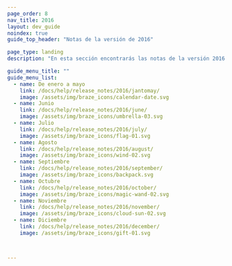 ```yaml
---
page_order: 8
nav_title: 2016
layout: dev_guide
noindex: true
guide_top_header: "Notas de la versión de 2016"

page_type: landing
description: "En esta sección encontrarás las notas de la versión 2016."

guide_menu_title: ""
guide_menu_list:
  - name: De enero a mayo
    link: /docs/help/release_notes/2016/jantomay/
    image: /assets/img/braze_icons/calendar-date.svg
  - name: Junio
    link: /docs/help/release_notes/2016/june/
    image: /assets/img/braze_icons/umbrella-03.svg
  - name: Julio
    link: /docs/help/release_notes/2016/july/
    image: /assets/img/braze_icons/flag-01.svg
  - name: Agosto
    link: /docs/help/release_notes/2016/august/
    image: /assets/img/braze_icons/wind-02.svg
  - name: Septiembre
    link: /docs/help/release_notes/2016/september/
    image: /assets/img/braze_icons/backpack.svg
  - name: Octubre
    link: /docs/help/release_notes/2016/october/
    image: /assets/img/braze_icons/magic-wand-02.svg
  - name: Noviembre
    link: /docs/help/release_notes/2016/november/
    image: /assets/img/braze_icons/cloud-sun-02.svg
  - name: Diciembre
    link: /docs/help/release_notes/2016/december/
    image: /assets/img/braze_icons/gift-01.svg



---
```

